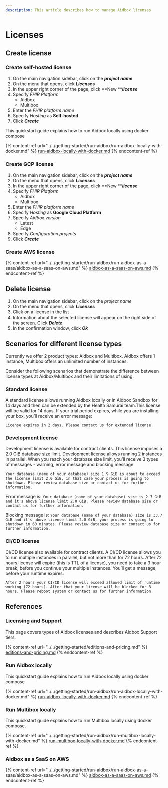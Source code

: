 ```yaml
---
description: This article describes how to manage Aidbox licenses
---
```


# Licenses

## Create license

### Create self-hosted license

1. On the main navigation sidebar, click on the _**project name**_
2. On the menu that opens, click _**Licenses**_
3. In the upper right corner of the page, click **New **_**license**_
4. Specify _FHIR Platform_
   * Aidbox
   * Multibox
5. Enter the _FHIR platform name_
6. Specify _Hosting_ as **Self-hosted**
7. Click _**Create**_

This quickstart guide explains how to run Aidbox locally using docker compose

{% content-ref url="../../getting-started/run-aidbox/run-aidbox-locally-with-docker.md" %}
[run-aidbox-locally-with-docker.md](../../getting-started/run-aidbox/run-aidbox-locally-with-docker.md)
{% endcontent-ref %}

### Create GCP license

1. On the main navigation sidebar, click on the _**project name**_
2. On the menu that opens, click _**Licenses**_
3. In the upper right corner of the page, click **New **_**license**_
4. Specify _FHIR Platform_
   * Aidbox
   * Multibox
5. Enter the _FHIR platform name_
6. Specify _Hosting_ as **Google Cloud Platform**
7. Specify _Aidbox version_
   * Latest
   * Edge
8. Specify _Сonfiguration projects_
9. Click _**Create**_

### Create AWS license

{% content-ref url="../../getting-started/run-aidbox/run-aidbox-as-a-saas/aidbox-as-a-saas-on-aws.md" %}
[aidbox-as-a-saas-on-aws.md](../../getting-started/run-aidbox/run-aidbox-as-a-saas/aidbox-as-a-saas-on-aws.md)
{% endcontent-ref %}

## Delete license

1. On the main navigation sidebar, click on the _project name_
2. On the menu that opens, click _**Licenses**_
3. Click on a license in the list
4. Information about the selected license will appear on the right side of the screen. Click _**Delete**_
5. In the confirmation window, click _**Ok**_

## Scenarios for different license types

Currently we offer 2 product types: Aidbox and Multibox. Aidbox offers 1 instance, Multibox offers an unlimited number of instances.&#x20;

Consider the following scenarios that demonstrate the difference between license types at Aidbox/Multibox and their limitations of using.

### Standard license

A standard license allows running Aidbox locally or in Aidbox Sandbox for 14 days and then can be extended by the Health Samurai team.This license will be valid for 14 days. If your trial period expires, while you are installing your box, you’ll receive an error message:

`License expires in 2 days. Please contact us for extended license.`

### Development license

Development license is available for contract clients. This license imposes a 2.0 GiB database size limit. Development license allows running 2 instances in parallel. When you reach your database size limit, you’ll receive 3 types of messages - warning, error message and blocking message:&#x20;

`Your database (name of your database) size 1.9 GiB is about to exceed the license limit 2.0 GiB, in that case your process is going to shutdown. Please review database size or contact us for further information.`

Error message is: `Your database (name of your database) size is 2.7 GiB and it's above license limit 2.0 GiB. Please review database size or contact us for further information.`

Blocking message is: `Your database (name of your database) size is 33.7 GiB and it's above license limit 2.0 GiB, your process is going to shutdown in 60 minutes. Please review database size or contact us for further information.`

### CI/CD license

CI/CD license also available for contract clients. A CI/CD license allows you to run multiple instances in parallel, but not more than for 72 hours. After 72 hours license will expire (this is TTL of a license), you need to take a 3 hour break, before you continue your multiple instances. You’ll get a message, before your runtime expires:&#x20;

`After 2 hours your CI/CD license will exceed allowed limit of runtime working (72 hours). After that your license will be blocked for 3 hours. Please reboot system or contact us for further information.`

## References

### Licensing and Support

This page covers types of Aidbox licenses and describes Aidbox Support tiers.

{% content-ref url="../../getting-started/editions-and-pricing.md" %}
[editions-and-pricing.md](../../getting-started/editions-and-pricing.md)
{% endcontent-ref %}

### Run Aidbox locally

This quickstart guide explains how to run Aidbox locally using docker compose

{% content-ref url="../../getting-started/run-aidbox/run-aidbox-locally-with-docker.md" %}
[run-aidbox-locally-with-docker.md](../../getting-started/run-aidbox/run-aidbox-locally-with-docker.md)
{% endcontent-ref %}

### Run Multibox locally

This quickstart guide explains how to run Multibox locally using docker compose.

{% content-ref url="../../getting-started/run-aidbox/run-multibox-locally-with-docker.md" %}
[run-multibox-locally-with-docker.md](../../getting-started/run-aidbox/run-multibox-locally-with-docker.md)
{% endcontent-ref %}

### Aidbox as a SaaS on AWS

{% content-ref url="../../getting-started/run-aidbox/run-aidbox-as-a-saas/aidbox-as-a-saas-on-aws.md" %}
[aidbox-as-a-saas-on-aws.md](../../getting-started/run-aidbox/run-aidbox-as-a-saas/aidbox-as-a-saas-on-aws.md)
{% endcontent-ref %}
